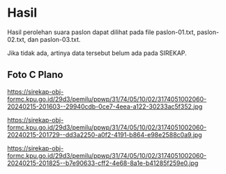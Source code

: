 # Hasil

Hasil perolehan suara paslon dapat dilihat pada file paslon-01.txt, paslon-02.txt, dan paslon-03.txt.

Jika tidak ada, artinya data tersebut belum ada pada SIREKAP.

## Foto C Plano

https://sirekap-obj-formc.kpu.go.id/29d3/pemilu/ppwp/31/74/05/10/02/3174051002060-20240215-201603--29940cdb-0ce7-4eea-a122-30233ac5f352.jpg

https://sirekap-obj-formc.kpu.go.id/29d3/pemilu/ppwp/31/74/05/10/02/3174051002060-20240215-201729--dd3a2250-a0f2-4191-b864-e98e2588c0a9.jpg

https://sirekap-obj-formc.kpu.go.id/29d3/pemilu/ppwp/31/74/05/10/02/3174051002060-20240215-201825--b7e90633-cff2-4e68-8a1e-b41285f259e0.jpg
